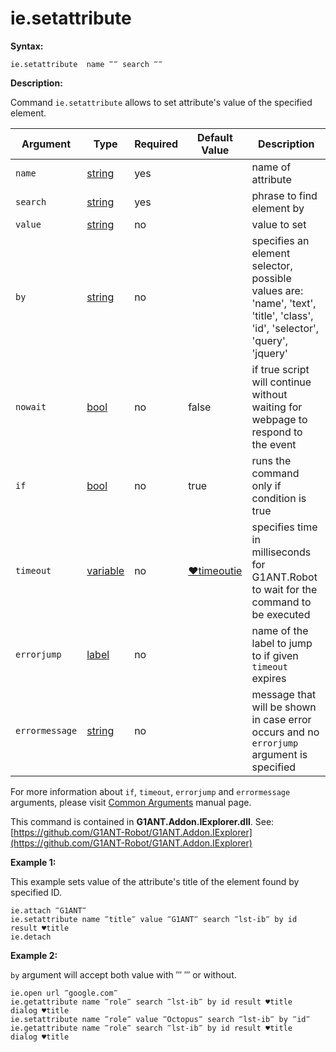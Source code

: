 # ie.setattribute

**Syntax:**

```G1ANT
ie.setattribute  name ‴‴ search ‴‴
```

**Description:**

Command `ie.setattribute` allows to set attribute's value of the specified element.

| Argument | Type | Required | Default Value | Description |
| -------- | ---- | -------- | ------------- | ----------- |
|`name`| [string](https://github.com/G1ANT-Robot/G1ANT.Manual/blob/master/G1ANT-Language/Structures/string.md) | yes |  | name of attribute |
|`search`| [string](https://github.com/G1ANT-Robot/G1ANT.Manual/blob/master/G1ANT-Language/Structures/string.md) | yes |  | phrase to find element by |
|`value`| [string](https://github.com/G1ANT-Robot/G1ANT.Manual/blob/master/G1ANT-Language/Structures/string.md) | no |  | value to set |
|`by`| [string](https://github.com/G1ANT-Robot/G1ANT.Manual/blob/master/G1ANT-Language/Structures/string.md) | no |  | specifies an element selector, possible values are: 'name', 'text', 'title', 'class', 'id', 'selector', 'query', 'jquery'|
|`nowait`| [bool](https://github.com/G1ANT-Robot/G1ANT.Manual/blob/master/G1ANT-Language/Structures/bool.md) | no | false | if true script will continue without waiting for webpage to respond to the event |
|`if`| [bool](https://github.com/G1ANT-Robot/G1ANT.Manual/blob/master/G1ANT-Language/Structures/bool.md) | no | true | runs the command only if condition is true |
|`timeout`| [variable](https://github.com/G1ANT-Robot/G1ANT.Manual/blob/master/G1ANT-Language/Special-Characters/variable.md) | no | [♥timeoutie](https://github.com/G1ANT-Robot/G1ANT.Manual/blob/master/G1ANT-Language/Variables/Special-Variables.md) | specifies time in milliseconds for G1ANT.Robot to wait for the command to be executed |
|`errorjump` | [label](https://github.com/G1ANT-Robot/G1ANT.Manual/blob/master/G1ANT-Language/Structures/label.md) | no | | name of the label to jump to if given `timeout` expires |
|`errormessage`| [string](https://github.com/G1ANT-Robot/G1ANT.Manual/blob/master/G1ANT-Language/Structures/string.md) | no |  | message that will be shown in case error occurs and no `errorjump` argument is specified |

For more information about `if`, `timeout`, `errorjump` and `errormessage` arguments, please visit [Common Arguments](https://github.com/G1ANT-Robot/G1ANT.Manual/blob/master/G1ANT-Language/Common-Arguments.md)  manual page.

This command is contained in **G1ANT.Addon.IExplorer.dll**.
See: [https://github.com/G1ANT-Robot/G1ANT.Addon.IExplorer](https://github.com/G1ANT-Robot/G1ANT.Addon.IExplorer)

**Example 1:**

This example sets value of the attribute's title of the element found by specified ID.

```G1ANT
ie.attach ‴G1ANT‴
ie.setattribute name ‴title‴ value ‴G1ANT‴ search ‴lst-ib‴ by id result ♥title
ie.detach
```

**Example 2:**

`by` argument will accept both value with ‴ ‴ or without.

```G1ANT
ie.open url ‴google.com‴
ie.getattribute name ‴role‴ search ‴lst-ib‴ by id result ♥title
dialog ♥title
ie.setattribute name ‴role‴ value ‴Octopus‴ search ‴lst-ib‴ by ‴id‴
ie.getattribute name ‴role‴ search ‴lst-ib‴ by id result ♥title
dialog ♥title
```
